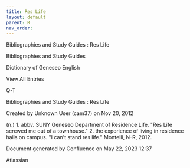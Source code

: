 ```yaml
---
title: Res Life
layout: default
parent: R
nav_order:
---
```


Bibliographies and Study Guides : Res Life

Bibliographies and Study Guides

Dictionary of Geneseo English

View All Entries

Q-T

Bibliographies and Study Guides : Res Life

Created by  Unknown User (cam37) on Nov 20, 2012

(n.) 1. abbv. SUNY Geneseo Department of Residence Life. &quot;Res Life screwed me out of a townhouse.&quot; 2. the experience of living in residence halls on campus. &quot;I can't stand res life.&quot; Montelli, N-R, 2012.

Document generated by Confluence on May 22, 2023 12:37

Atlassian
